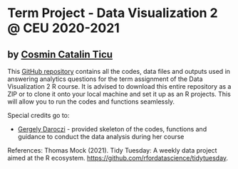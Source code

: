 # Term Project - Data Visualization 2 @ CEU 2020-2021

## by [Cosmin Catalin Ticu](https://github.com/cosmin-ticu)

This [GitHub repository](https://github.com/cosmin-ticu/R-data-viz) contains all the codes, data files and outputs used in answering analytics questions for the term assignment of the Data Visualization 2 R course. It is advised to download this entire repository as a ZIP or to clone it onto your local machine and set it up as an R projects. This will allow you to run the codes and functions seamlessly.

Special credits go to:
* [Gergely Daroczi](https://github.com/daroczig) - provided skeleton of the codes, functions and guidance to conduct the data analysis during her course

References:
Thomas Mock (2021). Tidy Tuesday: A weekly data project aimed at the R ecosystem. https://github.com/rfordatascience/tidytuesday.
